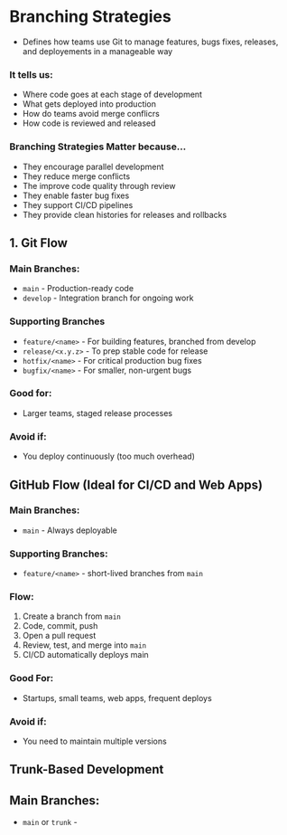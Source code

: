 # Branching Strategies

- Defines how teams use Git to manage features, bugs fixes, releases, and deployements in a manageable way

### It tells us:
- Where code goes at each stage of development
- What gets deployed into production
- How do teams avoid merge conflicrs
- How code is reviewed and released

### Branching Strategies Matter because...
- They encourage parallel development
- They reduce merge conflicts
- The improve code quality through review
- They enable faster bug fixes
- They support CI/CD pipelines
- They provide clean histories for releases and rollbacks

## 1. Git Flow
### Main Branches:
- `main` - Production-ready code
- `develop` - Integration branch for ongoing work

### Supporting Branches
- `feature/<name>` - For building features, branched from develop
- `release/<x.y.z>` - To prep stable code for release
- `hotfix/<name>` - For critical production bug fixes
- `bugfix/<name>` - For smaller, non-urgent bugs

### Good for:
- Larger teams, staged release processes

### Avoid if:
- You deploy continuously (too much overhead)

## GitHub Flow (Ideal for CI/CD and Web Apps)
### Main Branches:
- `main` - Always deployable

### Supporting Branches:
- `feature/<name>` - short-lived branches from `main`

### Flow:
1. Create a branch from `main` 
2. Code, commit, push
3. Open a pull request
4. Review, test, and merge into `main`
5. CI/CD automatically deploys main

### Good For:
- Startups, small teams, web apps, frequent deploys

### Avoid if:
- You need to maintain multiple versions

## Trunk-Based Development
## Main Branches:
- `main` or `trunk` - 